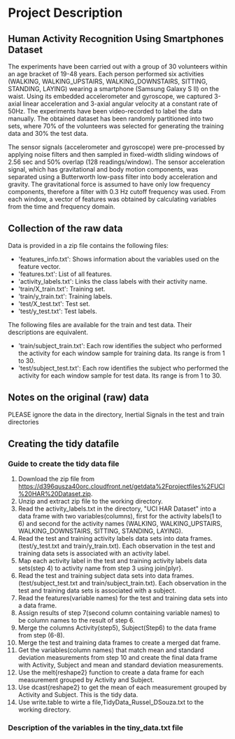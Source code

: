 # Project Description
## Human Activity Recognition Using Smartphones Dataset

The experiments have been carried out with a group of 30 volunteers within an age bracket of 19-48 years. Each person performed six activities (WALKING, WALKING_UPSTAIRS, WALKING_DOWNSTAIRS, SITTING, STANDING, LAYING) wearing a smartphone (Samsung Galaxy S II) on the waist. Using its embedded accelerometer and gyroscope, we captured 3-axial linear acceleration and 3-axial angular velocity at a constant rate of 50Hz. The experiments have been video-recorded to label the data manually. The obtained dataset has been randomly partitioned into two sets, where 70% of the volunteers was selected for generating the training data and 30% the test data. 

The sensor signals (accelerometer and gyroscope) were pre-processed by applying noise filters and then sampled in fixed-width sliding windows of 2.56 sec and 50% overlap (128 readings/window). The sensor acceleration signal, which has gravitational and body motion components, was separated using a Butterworth low-pass filter into body acceleration and gravity. The gravitational force is assumed to have only low frequency components, therefore a filter with 0.3 Hz cutoff frequency was used. From each window, a vector of features was obtained by calculating variables from the time and frequency domain. 

## Collection of the raw data
Data is provided in a zip file contains the following files:
* 'features_info.txt': Shows information about the variables used on the feature vector.
* 'features.txt': List of all features.
* 'activity_labels.txt': Links the class labels with their activity name.
* 'train/X_train.txt': Training set.
* 'train/y_train.txt': Training labels.
* 'test/X_test.txt': Test set.
* 'test/y_test.txt': Test labels.

The following files are available for the train and test data. Their descriptions are equivalent. 
* 'train/subject_train.txt': Each row identifies the subject who performed the activity for each window sample for training data. Its range is from 1 to 30. 
* 'test/subject_test.txt': Each row identifies the subject who performed the activity for each window sample for test data. Its range is from 1 to 30. 

## Notes on the original (raw) data
PLEASE ignore the data in the directory, Inertial Signals in the test and train directories

## Creating the tidy datafile
### Guide to create the tidy data file
1. Download the zip file from https://d396qusza40orc.cloudfront.net/getdata%2Fprojectfiles%2FUCI%20HAR%20Dataset.zip.
2. Unzip and extract zip file to the working directory.
3. Read the activity_labels.txt in the directory, "UCI HAR Dataset" into a data frame with two variables(columns), first for the activity labels(1 to 6) and second for the activity names (WALKING, WALKING_UPSTAIRS, WALKING_DOWNSTAIRS, SITTING, STANDING,  LAYING).
4. Read the test and training activity labels data sets into data frames.(test/y_test.txt and train/y_train.txt). Each observation in the test and training data sets is associated with an activity label.
5. Map each activity label in the test and training activity labels data sets(step 4) to activity name from step 3 using join{plyr}.
6. Read the test and training subject data sets into data frames.(test/subject_test.txt and train/subject_train.txt). Each observation in the test and training data sets is associated with a subject.
7. Read the features(variable names) for the test and training data sets into a data frame.
8. Assign results of step 7(second column containing variable names) to be column names to the result of step 6.
9. Merge the columns Activity(step5), Subject(Step6) to the data frame from step (6-8).
10. Merge the test and training data frames to create a merged dat frame.
11. Get the variables(column names) that match mean and standard deviation measurements from step 10 and create the final data frame with Activity, Subject and mean and standard deviation measurements.
12. Use the melt{reshape2} function to create a data frame for each measurement grouped by Activity and Subject.
13. Use dcast{reshape2} to get the mean of each measurement grouped by Activity and Subject. This is the tidy data.
14. Use write.table to wirte a file,TidyData_Russel_DSouza.txt to the working directory.

### Description of the variables in the tiny_data.txt file
